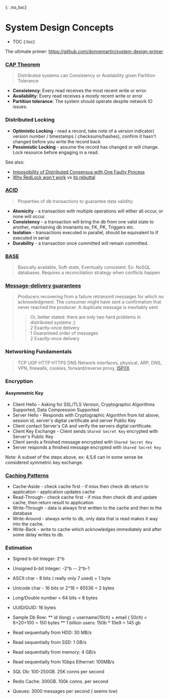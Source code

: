 {: .no_toc}
# System Design Concepts

- TOC
{:toc}

The ultimate primer: https://github.com/donnemartin/system-design-primer  

### [CAP Theorem](https://en.wikipedia.org/wiki/CAP_theorem)

> Distributed systems can Consistency or Availability given Partition Tolerance

* **Consistency**: Every read receives the most recent write or error. 
* **Availability**: Every read receives a *mostly* recent write or error
* **Partition tolerance**: The system should operate despite network IO issues.

### Distributed Locking

* **Optimistic Locking** - read a record, take note of a version indicator( version number / timestamps / 
  checksums/hashes), confirm it hasn't changed before you write the record back
* **Pessimistic Locking** - assume the record has changed or will change. Lock resource before engaging in a read.

See also:
* [Impossibility of Distributed Consensus with One Faulty Process](https://www.the-paper-trail.org/post/2008-08-13-a-brief-tour-of-flp-impossibility)
* [Why RedLock won't work](https://martin.kleppmann.com/2016/02/08/how-to-do-distributed-locking.html) vs
[its rebuttal](http://antirez.com/news/101)

### [ACID](https://en.wikipedia.org/wiki/ACID)

> Properties of db transactions to guarantee data validity:
* **Atomicity**   - a transaction with multiple operations will either all occur, or none will occur.
* **Consistency** - a transaction will bring the db from one valid state to another, maintaining db invariants ex, FK, PK, Triggers etc.
* **Isolation**   - transactions executed in parallel, should be equivalent to if executed in serial
* **Durability**  - a transaction once committed will remain committed. 

### [BASE](https://en.wikipedia.org/wiki/Eventual_consistency)
> Basically available, Soft-state, Eventually consistent. Ex: NoSQL databases. 
> Requires a reconciliation strategy when conflicts happen

### [Message-delivery guarantees](https://blog.bulloak.io/post/20200917-the-impossibility-of-exactly-once/)

> Producers recovering from a failure retransmit messages for which no acknowledgment. 
> The consumer might have sent a confirmation that never reached the producer. 
> A duplicate message is inevitably sent
>> Or, better stated: there are only two hard problems in distributed systems ;) <BR>
>> 2 Exactly-once delivery <BR>
>> 1 Guaranteed order of messages <BR> 
>> 2 Exactly-once delivery <BR>

### Networking Fundamentals

> TCP
> UDP
> HTTP
> HTTPS
> DNS
> Network interfaces, physical, ARP, DNS, VPN, firewalls, cookies, forward/reverse proxy, 
> [ISP/IX](https://en.wikipedia.org/wiki/Internet_exchange_point)

### Encryption

#### Assymmetric Key

* Client Hello - Asking for SSL/TLS Version, Cryptographic Algorithms Supported, Data Compression Supported
* Server Hello - Responds with Cryptographic Algorithm from list above, session id, server's digital certificate and server Public Key
* Client contact Server's CA and verify the servers digital certificate. 
* Client Key Exchange - Client sends `Shared Secret Key` encrypted with Server's Public Key
* Client sends a finished message encrypted with `Shared Secret Key`
* Server responds a finished message encrypted with `Shared Secret Key`
   
Note: A subset of the steps above, ex: 4,5,6 can in some sense be considered symmetric key exchange. 

### [Caching Patterns](https://codeahoy.com/2017/08/11/caching-strategies-and-how-to-choose-the-right-one/)

* Cache-Aside - check cache first - if miss then check db return to application - application updates cache
* Read-Through - check cache first - if miss then check db and update cache, then return result to application
* Write-Through - data is always first written to the cache and then to the database
* Write-Around - always write to db, only  data that is read makes it way into the cache.  
* Write-Back - write to cache which acknowledges immediately and after some delay writes to db.

### Estimation

* Signed b-bit Integer: 2^b
* Unsigned b-bit Integer: -2^b -- 2^b-1
* ASCII char - 8 bits ( really only 7 used) = 1 byte 
* Unicode char - 16 bits or 2^16 = 65536 = 2 bytes
* Long/Double number = 64 bits = 8 bytes
* UUID/GUID: 16 bytes  
* Sample Db Row:
** id (long) + username(10ch) + email ( 50ch) = 8+20+100  ~ 150 bytes
** 1 billion users: 150b * 10e9 = 145 gb
  
* Read sequentially from HDD: 30 MB/s
* Read sequentially from SSD: 1 GB/s
* Read sequentially from memory: 4 GB/s
* Read sequentially from 1Gbps Ethernet: 100MB/s

* SQL Db: 100-250GB. 25K conns per second
* Redis Cache: 300GB. 100k conns. per second
* Queues: 3000 messages per second ( seems low)